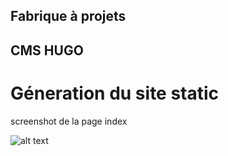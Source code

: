 ## Fabrique à projets 
## CMS HUGO

# Géneration du site static 

screenshot de la page index

![alt text](http://url/to/img.png)

